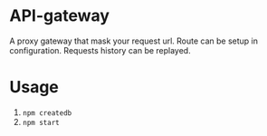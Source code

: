 # API-gateway
A proxy gateway that mask your request url. Route can be setup in configuration. Requests history can be replayed.


# Usage
1. `npm createdb`
2. `npm start`